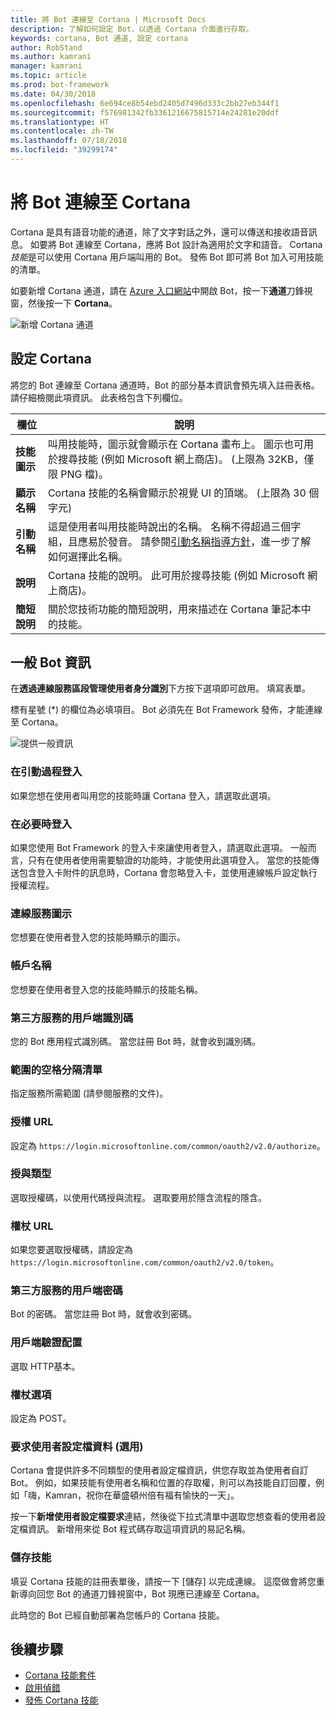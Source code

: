 ```yaml
---
title: 將 Bot 連線至 Cortana | Microsoft Docs
description: 了解如何設定 Bot，以透過 Cortana 介面進行存取。
keywords: cortana, Bot 通道, 設定 cortana
author: RobStand
ms.author: kamrani
manager: kamrani
ms.topic: article
ms.prod: bot-framework
ms.date: 04/30/2018
ms.openlocfilehash: 6e694ce8b54ebd2405d7496d333c2bb27eb344f1
ms.sourcegitcommit: f576981342fb3361216675815714e24281e20ddf
ms.translationtype: HT
ms.contentlocale: zh-TW
ms.lasthandoff: 07/18/2018
ms.locfileid: "39299174"
---
```

# <a name="connect-a-bot-to-cortana"></a>將 Bot 連線至 Cortana

Cortana 是具有語音功能的通道，除了文字對話之外，還可以傳送和接收語音訊息。 如要將 Bot 連線至 Cortana，應將 Bot 設計為適用於文字和語音。 Cortana *技能*是可以使用 Cortana 用戶端叫用的 Bot。 發佈 Bot 即可將 Bot 加入可用技能的清單。

如要新增 Cortana 通道，請在 [Azure 入口網站](https://portal.azure.com/)中開啟 Bot，按一下**通道**刀鋒視窗，然後按一下 **Cortana**。

![新增 Cortana 通道](~/media/channels/cortana-addchannel.png)

## <a name="configure-cortana"></a>設定 Cortana

將您的 Bot 連線至 Cortana 通道時，Bot 的部分基本資訊會預先填入註冊表格。 請仔細檢閱此項資訊。 此表格包含下列欄位。

| 欄位 | 說明 |
|------|------|
| **技能圖示** | 叫用技能時，圖示就會顯示在 Cortana 畫布上。 圖示也可用於搜尋技能 (例如 Microsoft 網上商店)。 (上限為 32KB，僅限 PNG 檔)。|
| **顯示名稱** | Cortana 技能的名稱會顯示於視覺 UI 的頂端。 (上限為 30 個字元) |
| **引動名稱** | 這是使用者叫用技能時說出的名稱。 名稱不得超過三個字組，且應易於發音。 請參閱[引動名稱指導方針][invocation]，進一步了解如何選擇此名稱。|
| **說明** | Cortana 技能的說明。 此可用於搜尋技能 (例如 Microsoft 網上商店)。 |
| **簡短說明** | 關於您技術功能的簡短說明，用來描述在 Cortana 筆記本中的技能。 |

## <a name="general-bot-information"></a>一般 Bot 資訊

在**透過連線服務區段管理使用者身分識別**下方按下選項即可啟用。 填寫表單。

標有星號 (*) 的欄位為必填項目。 Bot 必須先在 Bot Framework 發佈，才能連線至 Cortana。

![提供一般資訊](~/media/channels/cortana-details.png)

### <a name="sign-in-at-invocation"></a>在引動過程登入

如果您想在使用者叫用您的技能時讓 Cortana 登入，請選取此選項。

### <a name="sign-in-when-required"></a>在必要時登入

如果您使用 Bot Framework 的登入卡來讓使用者登入，請選取此選項。 一般而言，只有在使用者使用需要驗證的功能時，才能使用此選項登入。 當您的技能傳送包含登入卡附件的訊息時，Cortana 會忽略登入卡，並使用連線帳戶設定執行授權流程。

### <a name="connected-service-icon"></a>連線服務圖示

您想要在使用者登入您的技能時顯示的圖示。

### <a name="account-name"></a>帳戶名稱

您想要在使用者登入您的技能時顯示的技能名稱。

### <a name="client-id-for-third-party-services"></a>第三方服務的用戶端識別碼

您的 Bot 應用程式識別碼。 當您註冊 Bot 時，就會收到識別碼。

### <a name="space-separated-list-of-scopes"></a>範圍的空格分隔清單

指定服務所需範圍 (請參閱服務的文件)。

### <a name="authorization-url"></a>授權 URL

設定為 `https://login.microsoftonline.com/common/oauth2/v2.0/authorize`。

### <a name="grant-type"></a>授與類型

選取授權碼，以使用代碼授與流程。 選取要用於隱含流程的隱含。

### <a name="token-url"></a>權杖 URL

如果您要選取授權碼，請設定為`https://login.microsoftonline.com/common/oauth2/v2.0/token`。

### <a name="client-secretpassword-for-third-party-services"></a>第三方服務的用戶端密碼

Bot 的密碼。 當您註冊 Bot 時，就會收到密碼。

### <a name="client-authentication-scheme"></a>用戶端驗證配置

選取 HTTP基本。

### <a name="token-options"></a>權杖選項

設定為 POST。

### <a name="request-user-profile-data-optional"></a>要求使用者設定檔資料 (選用)

Cortana 會提供許多不同類型的使用者設定檔資訊，供您存取並為使用者自訂 Bot。 例如，如果技能有使用者名稱和位置的存取權，則可以為技能自訂回覆，例如「嗨，Kamran，祝你在華盛頓州倍有福有愉快的一天」。

按一下**新增使用者設定檔要求**連結，然後從下拉式清單中選取您想查看的使用者設定檔資訊。 新增用來從 Bot 程式碼存取這項資訊的易記名稱。

### <a name="save-skill"></a>儲存技能

填妥 Cortana 技能的註冊表單後，請按一下 [儲存] 以完成連線。 這麼做會將您重新導向回您 Bot 的通道刀鋒視窗中，Bot 現應已連線至 Cortana。

此時您的 Bot 已經自動部署為您帳戶的 Cortana 技能。

## <a name="next-steps"></a>後續步驟

* [Cortana 技能套件](https://aka.ms/CortanaSkillsDocs)
* [啟用偵錯](bot-service-debug-cortana-skill.md)
* [發佈 Cortana 技能][publish]

[invocation]: https://docs.microsoft.com/en-us/cortana/skills/cortana-invocation-guidelines
[publish]: https://docs.microsoft.com/en-us/cortana/skills/publish-skill
[connected]: https://aka.ms/CortanaSkillsBotConnectedAccount
[CortanaEntity]: https://aka.ms/lgvcto
